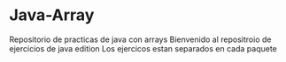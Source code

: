 # Java-Array
Repositorio de practicas de java con arrays
Bienvenido al repositroio de ejercicios de java edition
Los ejercicos estan separados en cada paquete

